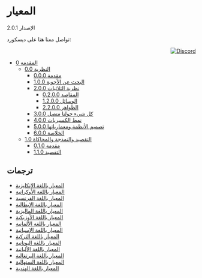 المعيار
==========
الإصدار 2.0.1

تواصل معنا هنا على ديسكورد:
<div align=right>
  
  [![Discord](https://discord.com/api/guilds/934130100008538142/widget.png?style=banner2)](https://discord.gg/vdPZ7hS52X)
  
</div>
  
<ul>
  <li> <a href="https://github.com/hassanhabib/The-Standard-Arabic/blob/master/0.%20%D8%A7%D9%84%D9%85%D9%82%D8%AF%D9%85%D8%A9/0.%20%D8%A7%D9%84%D9%85%D9%82%D8%AF%D9%85%D8%A9.md"> 0 المقدمة </a>
    <ul>
      <li> <a href="https://github.com/hassanhabib/The-Standard-Arabic/blob/master/0.%20%D8%A7%D9%84%D9%85%D9%82%D8%AF%D9%85%D8%A9/0.0%20%D8%A7%D9%84%D9%86%D8%B8%D8%B1%D9%8A%D8%A9/0.0%20%D8%A7%D9%84%D9%86%D8%B8%D8%B1%D9%8A%D8%A9.md"> 0.0 النظرية </a>
        <ul>
          <li> <a href="https://github.com/hassanhabib/The-Standard-Arabic/blob/master/0.%20%D8%A7%D9%84%D9%85%D9%82%D8%AF%D9%85%D8%A9/0.0%20%D8%A7%D9%84%D9%86%D8%B8%D8%B1%D9%8A%D8%A9/0.0%20%D8%A7%D9%84%D9%86%D8%B8%D8%B1%D9%8A%D8%A9.md#000%D9%85%D9%82%D8%AF%D9%85%D8%A9"> 0.0.0 مقدمة</a> </li>
          <li> <a href="https://github.com/hassanhabib/The-Standard-Arabic/blob/master/0.%20%D8%A7%D9%84%D9%85%D9%82%D8%AF%D9%85%D8%A9/0.0%20%D8%A7%D9%84%D9%86%D8%B8%D8%B1%D9%8A%D8%A9/0.0%20%D8%A7%D9%84%D9%86%D8%B8%D8%B1%D9%8A%D8%A9.md#100%D8%A7%D9%84%D8%A8%D8%AD%D8%AB-%D8%B9%D9%86-%D8%A7%D9%84%D8%AC%D9%88%D8%A7%D8%A8"> 1.0.0 البحث عن الأجوبة</a> </li>
          <li> <a href="https://github.com/hassanhabib/The-Standard-Arabic/blob/master/0.%20%D8%A7%D9%84%D9%85%D9%82%D8%AF%D9%85%D8%A9/0.0%20%D8%A7%D9%84%D9%86%D8%B8%D8%B1%D9%8A%D8%A9/0.0%20%D8%A7%D9%84%D9%86%D8%B8%D8%B1%D9%8A%D8%A9.md#200-%D8%AB%D9%84%D8%A7%D8%AB%D9%8A%D8%A7%D8%AA-%D8%A7%D9%84%D8%B7%D8%A8%D8%A7%D8%A6%D8%B9"> 2.0.0 نظرية الثلاثيات</a>
            <ul>
              <li> <a href="https://github.com/hassanhabib/The-Standard-Arabic/blob/master/0.%20%D8%A7%D9%84%D9%85%D9%82%D8%AF%D9%85%D8%A9/0.0%20%D8%A7%D9%84%D9%86%D8%B8%D8%B1%D9%8A%D8%A9/0.0%20%D8%A7%D9%84%D9%86%D8%B8%D8%B1%D9%8A%D8%A9.md#0200-%D8%A7%D9%84%D9%85%D9%82%D8%A7%D8%B5%D8%AF"> 0.2.0.0 المقاصد</a> </li>
              <li> <a href="https://github.com/hassanhabib/The-Standard-Arabic/blob/master/0.%20%D8%A7%D9%84%D9%85%D9%82%D8%AF%D9%85%D8%A9/0.0%20%D8%A7%D9%84%D9%86%D8%B8%D8%B1%D9%8A%D8%A9/0.0%20%D8%A7%D9%84%D9%86%D8%B8%D8%B1%D9%8A%D8%A9.md#1200-%D8%A7%D9%84%D9%88%D8%B3%D8%A7%D8%A6%D9%84"> 1.2.0.0 الوسائل</a> </li>
              <li> <a href="https://github.com/hassanhabib/The-Standard-Arabic/blob/master/0.%20%D8%A7%D9%84%D9%85%D9%82%D8%AF%D9%85%D8%A9/0.0%20%D8%A7%D9%84%D9%86%D8%B8%D8%B1%D9%8A%D8%A9/0.0%20%D8%A7%D9%84%D9%86%D8%B8%D8%B1%D9%8A%D8%A9.md#2200-%D8%A7%D9%84%D8%B8%D9%88%D8%A7%D9%87%D8%B1"> 2.2.0.0 الظواهر</a> </li>
            </ul>
          </li>
          <li> <a href="https://github.com/hassanhabib/The-Standard-Arabic/blob/master/0.%20%D8%A7%D9%84%D9%85%D9%82%D8%AF%D9%85%D8%A9/0.0%20%D8%A7%D9%84%D9%86%D8%B8%D8%B1%D9%8A%D8%A9/0.0%20%D8%A7%D9%84%D9%86%D8%B8%D8%B1%D9%8A%D8%A9.md#300-%D9%83%D9%84-%D8%B4%D9%8A%D8%A1-%D8%AD%D9%88%D9%84%D9%86%D8%A7-%D9%85%D8%AA%D8%B5%D9%84"> 3.0.0 كل شيء حولنا متصل </a> </li>
          <li> <a href="https://github.com/hassanhabib/The-Standard-Arabic/blob/master/0.%20%D8%A7%D9%84%D9%85%D9%82%D8%AF%D9%85%D8%A9/0.0%20%D8%A7%D9%84%D9%86%D8%B8%D8%B1%D9%8A%D8%A9/0.0%20%D8%A7%D9%84%D9%86%D8%B8%D8%B1%D9%8A%D8%A9.md#400-%D9%86%D9%85%D8%B7-%D8%A7%D9%84%D9%83%D8%B3%D9%8A%D8%B1%D9%8A%D8%A7%D8%AA"> 4.0.0 نمط الكسيريات</a> </li>
          <li> <a href="https://github.com/hassanhabib/The-Standard-Arabic/blob/master/0.%20%D8%A7%D9%84%D9%85%D9%82%D8%AF%D9%85%D8%A9/0.0%20%D8%A7%D9%84%D9%86%D8%B8%D8%B1%D9%8A%D8%A9/0.0%20%D8%A7%D9%84%D9%86%D8%B8%D8%B1%D9%8A%D8%A9.md#500-%D8%AA%D8%B5%D9%85%D9%8A%D9%85-%D8%A7%D9%84%D8%A3%D9%86%D8%B8%D9%85%D8%A9-%D9%88%D9%85%D8%B9%D9%85%D8%A7%D8%B1%D9%8A%D8%A7%D8%AA%D9%87%D8%A7"> 5.0.0 تصميم الأنظمة ومعمارياتها</a> </li>
          <li> <a href="https://github.com/hassanhabib/The-Standard-Arabic/blob/master/0.%20%D8%A7%D9%84%D9%85%D9%82%D8%AF%D9%85%D8%A9/0.0%20%D8%A7%D9%84%D9%86%D8%B8%D8%B1%D9%8A%D8%A9/0.0%20%D8%A7%D9%84%D9%86%D8%B8%D8%B1%D9%8A%D8%A9.md#600-%D8%A7%D9%84%D8%AE%D9%84%D8%A7%D8%B5%D8%A9"> 6.0.0 الخلاصة</a> </li>
        </ul>
      </li>
      <li> <a href="https://github.com/hassanhabib/The-Standard-Arabic/blob/master/0.%20%D8%A7%D9%84%D9%85%D9%82%D8%AF%D9%85%D8%A9/0.1%20%D8%A7%D9%84%D8%AA%D9%82%D8%B5%D9%8A%D8%AF%20%D9%88%D8%A7%D9%84%D9%86%D9%85%D8%B0%D8%AC%D8%A9%20%D9%88%D8%A7%D9%84%D9%85%D8%AD%D8%A7%D9%83%D8%A7%D8%A9/0.1%20%D8%A7%D9%84%D8%AA%D9%82%D8%B5%D9%8A%D8%AF%20%D9%88%D8%A7%D9%84%D9%86%D9%85%D8%B0%D8%AC%D8%A9%20%D9%88%D8%A7%D9%84%D9%85%D8%AD%D8%A7%D9%83%D8%A7%D8%A9.md#10-%D8%A7%D9%84%D8%AA%D9%82%D8%B5%D9%8A%D8%AF-%D9%88%D8%A7%D9%84%D9%86%D9%85%D8%B0%D8%AC%D8%A9-%D9%88%D8%A7%D9%84%D9%85%D8%AD%D8%A7%D9%83%D8%A7%D8%A9"> 1.0 التقصيد والنمذجة والمحاكاة</a>
        <ul>
          <li><a href="https://github.com/hassanhabib/The-Standard-Arabic/blob/master/0.%20%D8%A7%D9%84%D9%85%D9%82%D8%AF%D9%85%D8%A9/0.1%20%D8%A7%D9%84%D8%AA%D9%82%D8%B5%D9%8A%D8%AF%20%D9%88%D8%A7%D9%84%D9%86%D9%85%D8%B0%D8%AC%D8%A9%20%D9%88%D8%A7%D9%84%D9%85%D8%AD%D8%A7%D9%83%D8%A7%D8%A9/0.1%20%D8%A7%D9%84%D8%AA%D9%82%D8%B5%D9%8A%D8%AF%20%D9%88%D8%A7%D9%84%D9%86%D9%85%D8%B0%D8%AC%D8%A9%20%D9%88%D8%A7%D9%84%D9%85%D8%AD%D8%A7%D9%83%D8%A7%D8%A9.md#010-%D9%85%D9%82%D8%AF%D9%85%D8%A9">0.1.0 مقدمة</a></li>
                    <li><a href="https://github.com/hassanhabib/The-Standard-Arabic/blob/master/0.%20%D8%A7%D9%84%D9%85%D9%82%D8%AF%D9%85%D8%A9/0.1%20%D8%A7%D9%84%D8%AA%D9%82%D8%B5%D9%8A%D8%AF%20%D9%88%D8%A7%D9%84%D9%86%D9%85%D8%B0%D8%AC%D8%A9%20%D9%88%D8%A7%D9%84%D9%85%D8%AD%D8%A7%D9%83%D8%A7%D8%A9/0.1%20%D8%A7%D9%84%D8%AA%D9%82%D8%B5%D9%8A%D8%AF%20%D9%88%D8%A7%D9%84%D9%86%D9%85%D8%B0%D8%AC%D8%A9%20%D9%88%D8%A7%D9%84%D9%85%D8%AD%D8%A7%D9%83%D8%A7%D8%A9.md#110-%D8%A7%D9%84%D8%AA%D9%82%D8%B5%D9%8A%D8%AF">1.1.0 التقصيد</a></li>
        </ul>
      </li>
    </ul>
  </li>
</ul>


## ترجمات
- [المعيار باللغة الإنكليزية](https://github.com/hassanhabib/The-Standard)
- [المعيار باللغة الأوكرانية](https://github.com/hassanhabib/The-Standard-Ukrainian)
- [المعيار باللغة الفرنسية](https://github.com/hassanhabib/The-Standard-French)
- [المعيار باللغة الإيطالية](https://github.com/hassanhabib/The-Standard-Italian)
- [المعيار باللغة الماليزية](https://github.com/hassanhabib/The-Standard-Malaysian)
- [المعيار باللغة الأوزبكية](https://github.com/hassanhabib/The-Standard-Uzbek)
- [المعيار باللغة الألمانية](https://github.com/hassanhabib/The-Standard-German)
- [المعيار باللغة الإسبانية](https://github.com/hassanhabib/The-Standard-Spanish)
- [المعيار باللغة التركية](https://github.com/hassanhabib/The-Standard-Turkish)
- [المعيار باللغة اليونانية](https://github.com/hassanhabib/The-Standard-Greek)
- [المعيار باللغة الألبانية](https://github.com/hassanhabib/The-Standard-Albanian)
- [المعيار باللغة البرتغالية](https://github.com/hassanhabib/The-Standard-Portuguese)
- [المعيار باللغة السنهالية](https://github.com/hassanhabib/The-Standard-Sinhala)
- [المعيار باللغة الهندية](https://github.com/hassanhabib/The-Standard-Sinhala)

